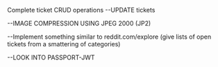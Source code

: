 Complete ticket CRUD operations
--UPDATE tickets

--IMAGE COMPRESSION USING JPEG 2000 (JP2)

--Implement something similar to reddit.com/explore (give lists of open tickets from a smattering of categories)

--LOOK INTO PASSPORT-JWT
